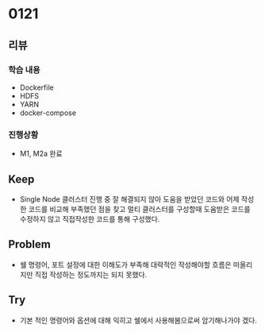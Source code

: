 # 0121
## 리뷰
### 학습 내용
- Dockerfile
- HDFS
- YARN
- docker-compose
### 진행상황
- M1, M2a 완료
## Keep
- Single Node 클러스터 진행 중 잘 해결되지 않아 도움을 받았던 코드와 어제 작성한 코드를 비교해 부족했던 점을 찾고 멀티 클러스터를 구성할때 도움받은 코드를 수정하지 않고 직접작성한 코드를 통해 구성했다.
## Problem
- 쉘 명령어, 포트 설정에 대한 이해도가 부족해 대략적인 작성해야할 흐름은 떠올리지만 직접 작성하는 정도까지는 되지 못했다.
## Try
- 기본 적인 명령어와 옵션에 대해 익히고 쉘에서 사용해봄으로써 암기해나가야 겠다.